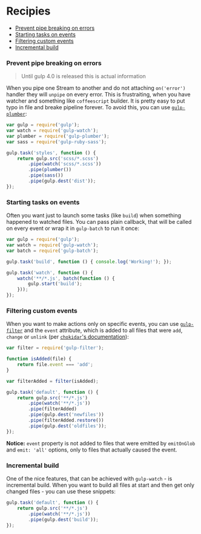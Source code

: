 # Recipies

 * [Prevent pipe breaking on errors](#prevent-pipe-breaking-on-errors)
 * [Starting tasks on events](#starting-tasks-on-events)
 * [Filtering custom events](#filtering-custom-events)
 * [Incremental build](#incremental-build)

### Prevent pipe breaking on errors

> Until gulp 4.0 is released this is actual information

When you pipe one Stream to another and do not attaching `on('error')` handler they will `unpipe` on every error. This is frustraiting, when you have watcher and something like `coffeescript` builder. It is pretty easy to put typo in file and breake pipeline forever. To avoid this, you can use [`gulp-plumber`](https://github.com/floatdrop/gulp-plumber):

```js
var gulp = require('gulp');
var watch = require('gulp-watch');
var plumber = require('gulp-plumber');
var sass = require('gulp-ruby-sass');

gulp.task('styles', function () {
    return gulp.src('scss/*.scss')
        .pipe(watch('scss/*.scss'))
        .pipe(plumber())
        .pipe(sass())
        .pipe(gulp.dest('dist'));
});
```

### Starting tasks on events

Often you want just to launch some tasks (like `build`) when something happened to watched files. You can pass plain callback, that will be called on every event or wrap it in `gulp-batch` to run it once:

```js
var gulp = require('gulp');
var watch = require('gulp-watch');
var batch = require('gulp-batch');

gulp.task('build', function () { console.log('Working!'); });

gulp.task('watch', function () {
    watch('**/*.js', batch(function () {
        gulp.start('build');
    }));
});
```

### Filtering custom events

When you want to make actions only on specific events, you can use [`gulp-filter`](https://github.com/sindresorhus/gulp-filter) and the `event` attribute, which is added to all files that were `add`, `change` or `unlink` (per [`chokidar`'s documentation](https://github.com/paulmillr/chokidar#events)):

```js
var filter = require('gulp-filter');

function isAdded(file) {
    return file.event === 'add';
}

var filterAdded = filter(isAdded);

gulp.task('default', function () {
    return gulp.src('**/*.js')
        .pipe(watch('**/*.js'))
        .pipe(filterAdded)
        .pipe(gulp.dest('newfiles'))
        .pipe(filterAdded.restore())
        .pipe(gulp.dest('oldfiles'));
});
```

**Notice:** `event` property is not added to files that were emitted by `emitOnGlob` and `emit: 'all'` options, only to files that actually caused the event.

### Incremental build

One of the nice features, that can be achieved with `gulp-watch` - is incremental build.
When you want to build all files at start and then get only changed files - you can use these snippets:

```js
gulp.task('default', function () {
    return gulp.src('**/*.js')
        .pipe(watch('**/*.js'))
        .pipe(gulp.dest('build'));
});
```
